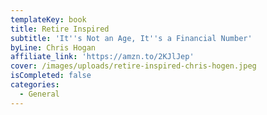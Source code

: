 ```yaml
---
templateKey: book
title: Retire Inspired
subtitle: 'It''s Not an Age, It''s a Financial Number'
byLine: Chris Hogan
affiliate_link: 'https://amzn.to/2KJlJep'
cover: /images/uploads/retire-inspired-chris-hogen.jpeg
isCompleted: false
categories:
  - General
---
```


